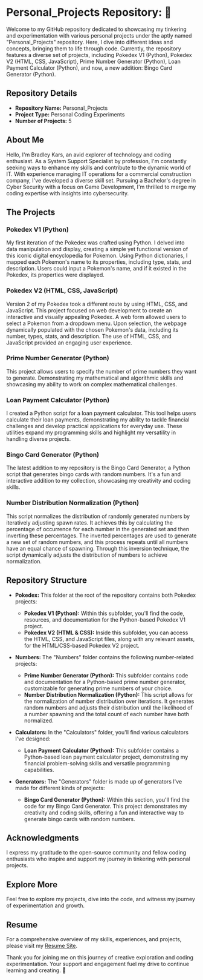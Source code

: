 # Personal_Projects Repository: 🚀

Welcome to my GitHub repository dedicated to showcasing my tinkering and experimentation with various personal projects under the aptly named "Personal_Projects" repository. Here, I dive into different ideas and concepts, bringing them to life through code. Currently, the repository features a diverse set of projects, including Pokedex V1 (Python), Pokedex V2 (HTML, CSS, JavaScript), Prime Number Generator (Python), Loan Payment Calculator (Python), and now, a new addition: Bingo Card Generator (Python).

## Repository Details

- **Repository Name:** Personal_Projects
- **Project Type:** Personal Coding Experiments
- **Number of Projects:** 5

## About Me

Hello, I'm Bradley Kars, an avid explorer of technology and coding enthusiast. As a System Support Specialist by profession, I'm constantly seeking ways to enhance my skills and contribute to the dynamic world of IT. With experience managing IT operations for a commercial construction company, I've developed a diverse skill set. Pursuing a Bachelor's degree in Cyber Security with a focus on Game Development, I'm thrilled to merge my coding expertise with insights into cybersecurity.

## The Projects

### Pokedex V1 (Python)
My first iteration of the Pokedex was crafted using Python. I delved into data manipulation and display, creating a simple yet functional version of this iconic digital encyclopedia for Pokemon. Using Python dictionaries, I mapped each Pokemon's name to its properties, including type, stats, and description. Users could input a Pokemon's name, and if it existed in the Pokedex, its properties were displayed.

### Pokedex V2 (HTML, CSS, JavaScript)
Version 2 of my Pokedex took a different route by using HTML, CSS, and JavaScript. This project focused on web development to create an interactive and visually appealing Pokedex. A web form allowed users to select a Pokemon from a dropdown menu. Upon selection, the webpage dynamically populated with the chosen Pokemon's data, including its number, types, stats, and description. The use of HTML, CSS, and JavaScript provided an engaging user experience.

### Prime Number Generator (Python)
This project allows users to specify the number of prime numbers they want to generate. Demonstrating my mathematical and algorithmic skills and showcasing my ability to work on complex mathematical challenges.

### Loan Payment Calculator (Python)
I created a Python script for a loan payment calculator. This tool helps users calculate their loan payments, demonstrating my ability to tackle financial challenges and develop practical applications for everyday use. These utilities expand my programming skills and highlight my versatility in handling diverse projects.

### Bingo Card Generator (Python)
The latest addition to my repository is the Bingo Card Generator, a Python script that generates bingo cards with random numbers. It's a fun and interactive addition to my collection, showcasing my creativity and coding skills.

### Number Distribution Normalization (Python)
This script normalizes the distribution of randomly generated numbers by iteratively adjusting spawn rates. It achieves this by calculating the percentage of occurrence for each number in the generated set and then inverting these percentages. The inverted percentages are used to generate a new set of random numbers, and this process repeats until all numbers have an equal chance of spawning. Through this inversion technique, the script dynamically adjusts the distribution of numbers to achieve normalization.

## Repository Structure

- **Pokedex:** This folder at the root of the repository contains both Pokedex projects:
  - **Pokedex V1 (Python):** Within this subfolder, you'll find the code, resources, and documentation for the Python-based Pokedex V1 project.
  - **Pokedex V2 (HTML & CSS):** Inside this subfolder, you can access the HTML, CSS, and JavaScript files, along with any relevant assets, for the HTML/CSS-based Pokedex V2 project.

- **Numbers:** The "Numbers" folder contains the following number-related projects:
  - **Prime Number Generator (Python):** This subfolder contains code and documentation for a Python-based prime number generator, customizable for generating prime numbers of your choice.
  - **Number Distribution Normalization (Python):** This script allows for the normalization of number distribution over iterations. It generates random numbers and adjusts their distribution until the likelihood of a number spawning and the total count of each number have both normalized.

- **Calculators:** In the "Calculators" folder, you'll find various calculators I've designed:
  - **Loan Payment Calculator (Python):** This subfolder contains a Python-based loan payment calculator project, demonstrating my financial problem-solving skills and versatile programming capabilities.

- **Generators:** The "Generators" folder is made up of generators I've made for different kinds of projects:
  - **Bingo Card Generator (Python):** Within this section, you'll find the code for my Bingo Card Generator. This project demonstrates my creativity and coding skills, offering a fun and interactive way to generate bingo cards with random numbers.


## Acknowledgments

I express my gratitude to the open-source community and fellow coding enthusiasts who inspire and support my journey in tinkering with personal projects.

## Explore More

Feel free to explore my projects, dive into the code, and witness my journey of experimentation and growth.

## Resume

For a comprehensive overview of my skills, experiences, and projects, please visit my [Resume Site](https://bradley-kars.github.io/).

Thank you for joining me on this journey of creative exploration and coding experimentation. Your support and engagement fuel my drive to continue learning and creating. 🌟
